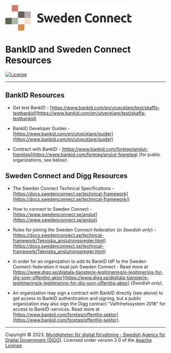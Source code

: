 ![Logo](images/sweden-connect.png)

# BankID and Sweden Connect Resources

[![License](https://img.shields.io/badge/License-Apache%202.0-blue.svg)](https://opensource.org/licenses/Apache-2.0)

-----

## BankID Resources

- Get test BankID - [https://www.bankid.com/en/utvecklare/test/skaffa-testbankid](https://www.bankid.com/en/utvecklare/test/skaffa-testbankid)

- BankID Developer Guides - [https://www.bankid.com/en/utvecklare/guider](https://www.bankid.com/en/utvecklare/guider)

- Contract with BankID - [https://www.bankid.com/foretag/anslut-foeretag](https://www.bankid.com/foretag/anslut-foeretag) (for public organizations, see below).

## Sweden Connect and Digg Resources

- The Sweden Connect Technical Specifications - [https://docs.swedenconnect.se/technical-framework](https://docs.swedenconnect.se/technical-framework/)

- How to connect to Sweden Connect - [https://www.swedenconnect.se/anslut](https://www.swedenconnect.se/anslut)

- Rules for joining the Sweden Connect-federation (*in Swedish only*) - [https://docs.swedenconnect.se/technical-framework/Tekniska_anslutningsregler.html](https://docs.swedenconnect.se/technical-framework/Tekniska_anslutningsregler.html)

- In order for an organization to add its BankID IdP to the Sweden Connect-federation it must join Sweden Connect - Read more at [https://www.digg.se/digitala-tjanster/e-legitimering/e-legitimering-for-dig-som-offentlig-aktor](https://www.digg.se/digitala-tjanster/e-legitimering/e-legitimering-for-dig-som-offentlig-aktor) (*Swedish only*).

- An organization may sign a contract with BankID directly (see above) to get access to BankID 
authentication and signing, but a public organization may also sign the Digg contract "Valfrihetssystem 2018" for access to BankID-services. Read more at [https://www.bankid.com/foretag/offentlig-sektor](https://www.bankid.com/foretag/offentlig-sektor).

---

Copyright &copy; 2023, [Myndigheten för digital förvaltning - Swedish Agency for Digital Government (DIGG)](http://www.digg.se). Licensed under version 2.0 of the [Apache License](http://www.apache.org/licenses/LICENSE-2.0).